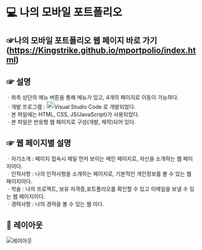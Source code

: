 # 💻 나의 모바일 포트폴리오

## ☞나의 모바일 포트폴리오 웹 페이지 바로 가기(https://Kingstrike.github.io/mportpolio/index.html) <br>

## ☞ 설명
ㆍ좌측 상단의 메뉴 버튼을 통해 메뉴가 있고, 4개의 페이지로 이동이 가능하다.<br>
ㆍ개발 프로그램 :  <a href="https://code.visualstudio.com/" title="Visual Studio Code"><img src="https://github.com/get-icon/geticon/raw/master/icons/visual-studio-code.svg" alt="Visual Studio Code" width="21px" height="21px"></a>Visual Studio Code 로 개발되었다. <br>
ㆍ본 파일에는 HTML, CSS, JS(JavaScript)가 사용되었다. <br>
ㆍ본 파일은 반응형 웹 페이지로 구성(개발, 제작)되어 있다. <br>

## ☞ 웹 페이지별 설명
ㆍ자기소개 : 페이지 접속시 제일 먼저 보이는 메인 페이지로, 자신을 소개하는 웹 페이지이다. <br>
ㆍ인적사항 : 나의 인적사항을 소개하는 페이지로, 기본적인 개인정보를 볼 수 있는 웹 페이지이다. <br>
ㆍ학술 : 나의 프로젝트, 보유 자격증,포트폴리오를 확인할 수 있고 이메일을 보낼 수 있는 웹 페이지이다. <br>
ㆍ경력사항 : 나의 경력을 볼 수 있는 웹 이다. 


## 📱 레이아웃
![레이아웃](https://github.com/kingstrike/mportpolio/blob/main/img/과제스샷.png) 
